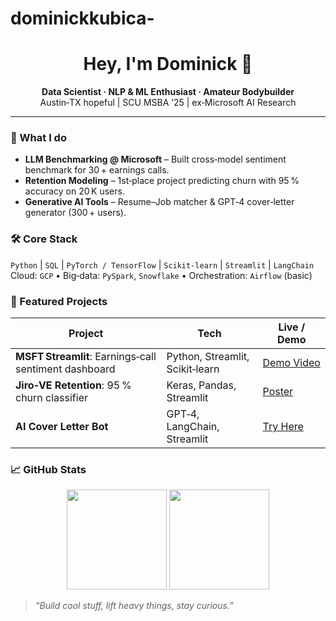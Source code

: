 # dominickkubica-
<h1 align="center">Hey, I'm Dominick 👋</h1>

<p align="center">
  <strong>Data Scientist · NLP & ML Enthusiast · Amateur Bodybuilder</strong><br>
  Austin‑TX hopeful | SCU MSBA ’25 | ex‑Microsoft AI Research
</p>

---

### 🚀 What I do
- **LLM Benchmarking @ Microsoft** – Built cross‑model sentiment benchmark for 30 + earnings calls.<br>
- **Retention Modeling** – 1st‑place project predicting churn with 95 % accuracy on 20 K users.<br>
- **Generative AI Tools** – Resume–Job matcher & GPT‑4 cover‑letter generator (300 + users).

### 🛠️ Core Stack
`Python` | `SQL` | `PyTorch / TensorFlow` | `Scikit‑learn` | `Streamlit` | `LangChain`  
Cloud: `GCP` • Big‑data: `PySpark`, `Snowflake` • Orchestration: `Airflow` (basic)

### 📌 Featured Projects
| Project | Tech | Live / Demo |
|---------|------|-------------|
| **MSFT Streamlit**: Earnings‑call sentiment dashboard | Python, Streamlit, Scikit‑learn | [Demo Video](#) |
| **Jiro‑VE Retention**: 95 % churn classifier | Keras, Pandas, Streamlit | [Poster](#) |
| **AI Cover Letter Bot** | GPT‑4, LangChain, Streamlit | [Try Here](#) |

### 📈 GitHub Stats
<p align="center">
  <img src="https://github-readme-stats.vercel.app/api?username=dominickkubica&show_icons=true&theme=default" height="160">
  <img src="https://github-readme-stats.vercel.app/api/top-langs/?username=dominickkubica&layout=compact" height="160">
</p>

> _“Build cool stuff, lift heavy things, stay curious.”_

